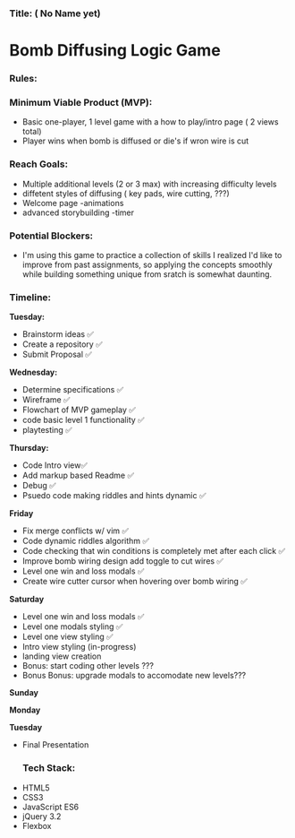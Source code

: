 ### Title: ( No Name yet)

# Bomb Diffusing Logic Game

### Rules:

### Minimum Viable Product (MVP):

* Basic one-player, 1 level game with a how to play/intro page ( 2 views total)
* Player wins when bomb is diffused or die's if wron wire is cut

### Reach Goals:

* Multiple additional levels (2 or 3 max) with increasing difficulty levels
* diffetent styles of diffusing ( key pads, wire cutting, ???)
* Welcome page
  -animations
* advanced storybuilding
  -timer

### Potential Blockers:

* I'm using this game to practice a collection of skills I realized I'd like to improve from past assignments,
  so applying the concepts smoothly while building something unique from sratch is somewhat daunting.

### Timeline:

**Tuesday:**

* Brainstorm ideas ✅
* Create a repository ✅
* Submit Proposal ✅

**Wednesday:**

* Determine specifications ✅
* Wireframe ✅
* Flowchart of MVP gameplay ✅
* code basic level 1 functionality ✅
* playtesting ✅

**Thursday:**

* Code Intro view✅
* Add markup based Readme ✅
* Debug ✅
* Psuedo code making riddles and hints dynamic ✅

**Friday**

* Fix merge conflicts w/ vim ✅
* Code dynamic riddles algorithm ✅
* Code checking that win conditions is completely met after each click ✅
* Improve bomb wiring design add toggle to cut wires ✅
* Level one win and loss modals ✅
* Create wire cutter cursor when hovering over bomb wiring ✅

**Saturday**

* Level one win and loss modals ✅
* Level one modals styling ✅
* Level one view styling ✅
* Intro view styling (in-progress)
* landing view creation
* Bonus: start coding other levels ???
* Bonus Bonus: upgrade modals to accomodate new levels???

**Sunday**

**Monday**

**Tuesday**

* Final Presentation
  ### Tech Stack:
* HTML5
* CSS3
* JavaScript ES6
* jQuery 3.2
* Flexbox
